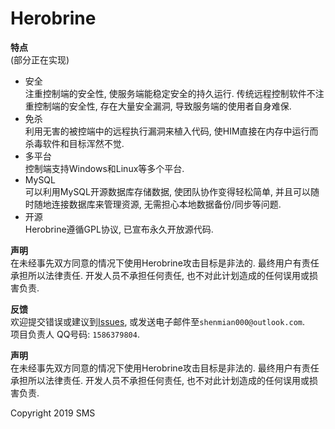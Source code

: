 
# Herobrine

 **特点**  
(部分正在实现)  
- 安全  
    注重控制端的安全性, 使服务端能稳定安全的持久运行. 传统远程控制软件不注重控制端的安全性, 存在大量安全漏洞, 导致服务端的使用者自身难保.  
- 免杀  
    利用无害的被控端中的远程执行漏洞来植入代码, 使HIM直接在内存中运行而杀毒软件和目标浑然不觉.  
- 多平台  
    控制端支持Windows和Linux等多个平台.
- MySQL  
    可以利用MySQL开源数据库存储数据, 使团队协作变得轻松简单, 并且可以随时随地连接数据库来管理资源, 无需担心本地数据备份/同步等问题.
- 开源  
    Herobrine遵循GPL协议, 已宣布永久开放源代码.

 **声明**  
在未经事先双方同意的情况下使用Herobrine攻击目标是非法的. 最终用户有责任承担所以法律责任. 开发人员不承担任何责任, 也不对此计划造成的任何误用或损害负责.

 **反馈**  
欢迎提交错误或建议到[Issues](https://gitee.com/ShenMian/Herobrine/issues), 或发送电子邮件至`shenmian000@outlook.com`.  
项目负责人 QQ号码: `1586379804`.

 **声明**  
在未经事先双方同意的情况下使用Herobrine攻击目标是非法的. 最终用户有责任承担所以法律责任. 开发人员不承担任何责任, 也不对此计划造成的任何误用或损害负责.

Copyright 2019 SMS
